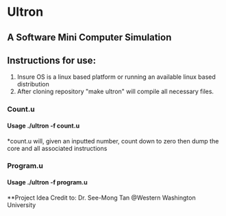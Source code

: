 # Ultron
## A Software Mini Computer Simulation
## Instructions for use:
1. Insure OS is a linux based platform or running an available linux based distribution
2. After cloning repository "make ultron" will compile all necessary files.
### Count.u
#### Usage ./ultron -f count.u
*count.u will, given an inputted number, count down to zero then dump the core and all associated instructions
### Program.u
#### Usage ./ultron -f program.u
**Project Idea Credit to: Dr. See-Mong Tan @Western Washington University

